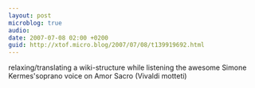 ```yaml
---
layout: post
microblog: true
audio: 
date: 2007-07-08 02:00 +0200
guid: http://xtof.micro.blog/2007/07/08/t139919692.html
---
```

relaxing/translating a wiki-structure while listening the awesome Simone Kermes'soprano voice on Amor Sacro (Vivaldi motteti)
